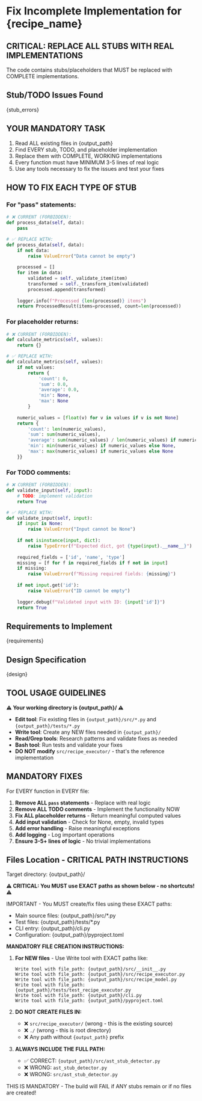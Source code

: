 # Fix Incomplete Implementation for {recipe_name}

## CRITICAL: REPLACE ALL STUBS WITH REAL IMPLEMENTATIONS

The code contains stubs/placeholders that MUST be replaced with COMPLETE implementations.

## Stub/TODO Issues Found
{stub_errors}

## YOUR MANDATORY TASK
1. Read ALL existing files in {output_path}
2. Find EVERY stub, TODO, and placeholder implementation
3. Replace them with COMPLETE, WORKING implementations
4. Every function must have MINIMUM 3-5 lines of real logic
5. Use any tools necessary to fix the issues and test your fixes

## HOW TO FIX EACH TYPE OF STUB

### For "pass" statements:
```python
# ❌ CURRENT (FORBIDDEN):
def process_data(self, data):
    pass

# ✅ REPLACE WITH:
def process_data(self, data):
    if not data:
        raise ValueError("Data cannot be empty")
    
    processed = []
    for item in data:
        validated = self._validate_item(item)
        transformed = self._transform_item(validated)
        processed.append(transformed)
    
    logger.info(f"Processed {len(processed)} items")
    return ProcessedResult(items=processed, count=len(processed))
```

### For placeholder returns:
```python
# ❌ CURRENT (FORBIDDEN):
def calculate_metrics(self, values):
    return {}

# ✅ REPLACE WITH:
def calculate_metrics(self, values):
    if not values:
        return {
            'count': 0,
            'sum': 0.0,
            'average': 0.0,
            'min': None,
            'max': None
        }
    
    numeric_values = [float(v) for v in values if v is not None]
    return {
        'count': len(numeric_values),
        'sum': sum(numeric_values),
        'average': sum(numeric_values) / len(numeric_values) if numeric_values else 0.0,
        'min': min(numeric_values) if numeric_values else None,
        'max': max(numeric_values) if numeric_values else None
    }}
```

### For TODO comments:
```python
# ❌ CURRENT (FORBIDDEN):
def validate_input(self, input):
    # TODO: implement validation
    return True

# ✅ REPLACE WITH:
def validate_input(self, input):
    if input is None:
        raise ValueError("Input cannot be None")
    
    if not isinstance(input, dict):
        raise TypeError(f"Expected dict, got {type(input).__name__}")
    
    required_fields = ['id', 'name', 'type']
    missing = [f for f in required_fields if f not in input]
    if missing:
        raise ValueError(f"Missing required fields: {missing}")
    
    if not input.get('id'):
        raise ValueError("ID cannot be empty")
    
    logger.debug(f"Validated input with ID: {input['id']}")
    return True
```

## Requirements to Implement
{requirements}

## Design Specification
{design}

## TOOL USAGE GUIDELINES

**⚠️ Your working directory is {output_path}/ ⚠️**

- **Edit tool**: Fix existing files in `{output_path}/src/*.py` and `{output_path}/tests/*.py`
- **Write tool**: Create any NEW files needed in `{output_path}/`
- **Read/Grep tools**: Research patterns and validate fixes as needed
- **Bash tool**: Run tests and validate your fixes
- **DO NOT modify** `src/recipe_executor/` - that's the reference implementation

## MANDATORY FIXES
For EVERY function in EVERY file:
1. **Remove ALL `pass` statements** - Replace with real logic
2. **Remove ALL TODO comments** - Implement the functionality NOW
3. **Fix ALL placeholder returns** - Return meaningful computed values
4. **Add input validation** - Check for None, empty, invalid types
5. **Add error handling** - Raise meaningful exceptions
6. **Add logging** - Log important operations
7. **Ensure 3-5+ lines of logic** - No trivial implementations

## Files Location - CRITICAL PATH INSTRUCTIONS
Target directory: {output_path}/

**⚠️ CRITICAL: You MUST use EXACT paths as shown below - no shortcuts! ⚠️**

IMPORTANT - You MUST create/fix files using these EXACT paths:
- Main source files: {output_path}/src/*.py  
- Test files: {output_path}/tests/*.py
- CLI entry: {output_path}/cli.py
- Configuration: {output_path}/pyproject.toml

**MANDATORY FILE CREATION INSTRUCTIONS:**

1. **For NEW files** - Use Write tool with EXACT paths like:
   ```
   Write tool with file_path: {output_path}/src/__init__.py
   Write tool with file_path: {output_path}/src/recipe_executor.py
   Write tool with file_path: {output_path}/src/recipe_model.py
   Write tool with file_path: {output_path}/tests/test_recipe_executor.py
   Write tool with file_path: {output_path}/cli.py
   Write tool with file_path: {output_path}/pyproject.toml
   ```

2. **DO NOT CREATE FILES IN:**
   - ❌ `src/recipe_executor/` (wrong - this is the existing source)
   - ❌ `./` (wrong - this is root directory)
   - ❌ Any path without `{output_path}` prefix

3. **ALWAYS INCLUDE THE FULL PATH:**
   - ✅ CORRECT: `{output_path}/src/ast_stub_detector.py`
   - ❌ WRONG: `ast_stub_detector.py`
   - ❌ WRONG: `src/ast_stub_detector.py`

THIS IS MANDATORY - The build will FAIL if ANY stubs remain or if no files are created!